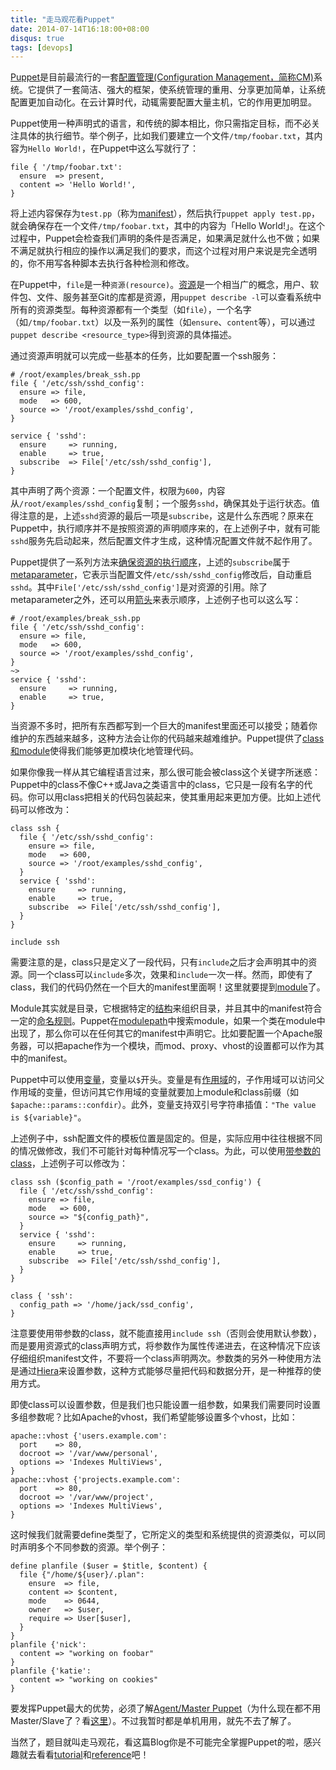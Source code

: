 ```yaml
---
title: "走马观花看Puppet"
date: 2014-07-14T16:18:00+08:00
disqus: true
tags: [devops]
---
```


[Puppet](http://puppetlabs.com)是目前最流行的一套[配置管理(Configuration Management，简称CM)](http://en.wikipedia.org/wiki/Configuration_management)系统。它提供了一套简洁、强大的框架，使系统管理的重用、分享更加简单，让系统配置更加自动化。在云计算时代，动辄需要配置大量主机，它的作用更加明显。

Puppet使用一种声明式的语言，和传统的脚本相比，你只需指定目标，而不必关注具体的执行细节。举个例子，比如我们要建立一个文件`/tmp/foobar.txt`，其内容为`Hello World!`，在Puppet中这么写就行了：

~~~ puppet
file { '/tmp/foobar.txt':
  ensure  => present,
  content => 'Hello World!',
}
~~~~

将上述内容保存为`test.pp`（称为[manifest](https://docs.puppetlabs.com/pe/latest/puppet_modules_manifests.html#manifests)），然后执行`puppet apply test.pp`，就会确保存在一个文件`/tmp/foobar.txt`，其中的内容为「Hello World!」。在这个过程中，Puppet会检查我们声明的条件是否满足，如果满足就什么也不做；如果不满足就执行相应的操作以满足我们的要求，而这个过程对用户来说是完全透明的，你不用写各种脚本去执行各种检测和修改。

在Puppet中，`file`是一种`资源(resource)`。[资源](http://docs.puppetlabs.com/puppet/3.6/reference/lang_resources.html)是一个相当广的概念，用户、软件包、文件、服务甚至Git的库都是资源，用`puppet describe -l`可以查看系统中所有的资源类型。每种资源都有一个类型（如`file`），一个名字（如`/tmp/foobar.txt`）以及一系列的属性（如`ensure`、`content`等），可以通过`puppet describe <resource_type>`得到资源的具体描述。

通过资源声明就可以完成一些基本的任务，比如要配置一个ssh服务：

~~~ puppet
# /root/examples/break_ssh.pp
file { '/etc/ssh/sshd_config':
  ensure => file,
  mode   => 600,
  source => '/root/examples/sshd_config',
}

service { 'sshd':
  ensure     => running,
  enable     => true,
  subscribe  => File['/etc/ssh/sshd_config'],
}
~~~~

其中声明了两个资源：一个配置文件，权限为`600`，内容从`/root/examples/sshd_config`复制；一个服务`sshd`，确保其处于运行状态。值得注意的是，上述`sshd`资源的最后一项是`subscribe`，这是什么东西呢？原来在Puppet中，执行顺序并不是按照资源的声明顺序来的，在上述例子中，就有可能`sshd`服务先启动起来，然后配置文件才生成，这种情况配置文件就不起作用了。

Puppet提供了一系列方法来[确保资源的执行顺序](http://docs.puppetlabs.com/learning/ordering.html)，上述的`subscribe`属于[metaparameter](http://docs.puppetlabs.com/learning/ordering.html#metaparameters-resource-references-and-ordering)，它表示当配置文件`/etc/ssh/sshd_config`修改后，自动重启`sshd`。其中`File['/etc/ssh/sshd_config']`是对资源的引用。除了metaparameter之外，还可以用[箭头](http://docs.puppetlabs.com/learning/ordering.html#chaining-arrows)来表示顺序，上述例子也可以这么写：

~~~ puppet
# /root/examples/break_ssh.pp
file { '/etc/ssh/sshd_config':
  ensure => file,
  mode   => 600,
  source => '/root/examples/sshd_config',
}
~>
service { 'sshd':
  ensure     => running,
  enable     => true,
}
~~~~

当资源不多时，把所有东西都写到一个巨大的manifest里面还可以接受；随着你维护的东西越来越多，这种方法会让你的代码越来越难维护。Puppet提供了[class和module](http://docs.puppetlabs.com/learning/modules1.html)使得我们能够更加模块化地管理代码。

如果你像我一样从其它编程语言过来，那么很可能会被class这个关键字所迷惑：Puppet中的class不像C++或Java之类语言中的class，它只是一段有名字的代码。你可以用class把相关的代码包装起来，使其重用起来更加方便。比如上述代码可以修改为：

~~~ puppet
class ssh {
  file { '/etc/ssh/sshd_config':
    ensure => file,
    mode   => 600,
    source => '/root/examples/sshd_config',
  }
  service { 'sshd':
    ensure     => running,
    enable     => true,
    subscribe  => File['/etc/ssh/sshd_config'],
  }
}

include ssh
~~~~

需要注意的是，class只是定义了一段代码，只有`include`之后才会声明其中的资源。同一个class可以`include`多次，效果和`include`一次一样。然而，即使有了class，我们的代码仍然在一个巨大的manifest里面啊！这里就要提到[module](http://docs.puppetlabs.com/learning/modules1.html#modules)了。

Module其实就是目录，它根据特定的[结构](http://docs.puppetlabs.com/learning/modules1.html#module-structure)来组织目录，并且其中的manifest符合一定的[命名规则](http://docs.puppetlabs.com/learning/modules1.html#organizing-and-referencing-manifests)。Puppet在[modulepath](http://docs.puppetlabs.com/learning/modules1.html#the-modulepath)中搜索module，如果一个类在module中出现了，那么你可以在任何其它的manifest中声明它。比如要配置一个Apache服务器，可以把apache作为一个模块，而mod、proxy、vhost的设置都可以作为其中的manifest。

Puppet中可以使用[变量](http://docs.puppetlabs.com/learning/variables.html)，变量以`$`开头。变量是有[作用域](http://docs.puppetlabs.com/puppet/latest/reference/lang_scope.html)的，子作用域可以访问父作用域的变量，但访问其它作用域的变量就要加上module和class前缀（如`$apache::params::confdir`）。此外，变量支持双引号字符串插值：`"The value is ${variable}"`。

上述例子中，ssh配置文件的模板位置是固定的。但是，实际应用中往往根据不同的情况做修改，我们不可能针对每种情况写一个class。为此，可以使用[带参数的class](http://docs.puppetlabs.com/learning/modules2.html)，上述例子可以修改为：

~~~ puppet
class ssh ($config_path = '/root/examples/ssd_config') {
  file { '/etc/ssh/sshd_config':
    ensure => file,
    mode   => 600,
    source => "${config_path}",
  }
  service { 'sshd':
    ensure     => running,
    enable     => true,
    subscribe  => File['/etc/ssh/sshd_config'],
  }
}

class { 'ssh':
  config_path => '/home/jack/ssd_config',
}
~~~~

注意要使用带参数的class，就不能直接用`include ssh`（否则会使用默认参数），而是要用资源式的class声明方式，将参数作为属性传递进去，在这种情况下应该仔细组织manifest文件，不要将一个class声明两次。参数类的另外一种使用方法是通过[Hiera](http://docs.puppetlabs.com/hiera/1/puppet.html)来设置参数，这种方式能够尽量把代码和数据分开，是一种推荐的使用方式。

即使class可以设置参数，但是我们也只能设置一组参数，如果我们需要同时设置多组参数呢？比如Apache的vhost，我们希望能够设置多个vhost，比如：

~~~ puppet
apache::vhost {'users.example.com':
  port    => 80,
  docroot => '/var/www/personal',
  options => 'Indexes MultiViews',
}
apache::vhost {'projects.example.com':
  port    => 80,
  docroot => '/var/www/project',
  options => 'Indexes MultiViews',
}
~~~~

这时候我们就需要define类型了，它所定义的类型和系统提供的资源类似，可以同时声明多个不同参数的资源。举个例子：

~~~ puppet
define planfile ($user = $title, $content) {
  file {"/home/${user}/.plan":
    ensure  => file,
    content => $content,
    mode    => 0644,
    owner   => $user,
    require => User[$user],
  }
}
planfile {'nick':
  content => "working on foobar"
}
planfile {'katie':
  content => "working on cookies"
}
~~~~

要发挥Puppet最大的优势，必须了解[Agent/Master Puppet](http://docs.puppetlabs.com/learning/agent_master_basic.html)（为什么现在都不用Master/Slave了？看[这里](https://github.com/django/django/pull/2692)）。不过我暂时都是单机用用，就先不去了解了。

当然了，题目就叫走马观花，看这篇Blog你是不可能完全掌握Puppet的啦，感兴趣就去看看[tutorial](https://puppetlabs.com/download-learning-vm)和[reference](http://docs.puppetlabs.com/puppet/latest/reference/)吧！
